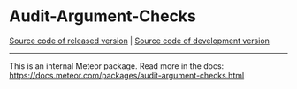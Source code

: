 # Audit-Argument-Checks
[Source code of released version](https://github.com/meteor/meteor/tree/master/packages/audit-argument-checks) | [Source code of development version](https://github.com/meteor/meteor/tree/devel/packages/audit-argument-checks)
***

This is an internal Meteor package. Read more in the docs: https://docs.meteor.com/packages/audit-argument-checks.html
